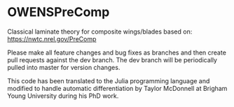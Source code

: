 # OWENSPreComp

Classical laminate theory for composite wings/blades based on: https://nwtc.nrel.gov/PreComp

Please make all feature changes and bug fixes as branches and then create pull requests against the dev branch.  The dev branch will be periodically pulled into master for version changes.

This code has been translated to the Julia programming language and modified to handle automatic differentiation by Taylor McDonnell at Brigham Young University during his PhD work.
